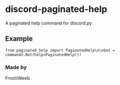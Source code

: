 # discord-paginated-help

A paginated help command for discord.py

## Example
`from paginated_help import PaginatedHelp\n\nbot = commands.Bot(help=PaginatedHelp())`

### Made by
FrostiiWeeb